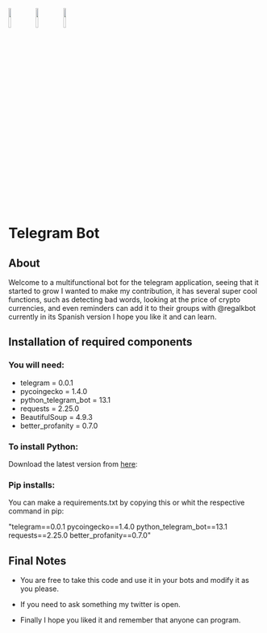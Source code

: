 <code><img width="10%" src="https://www.vectorlogo.zone/logos/python/python-ar21.svg"></code>
<code><img width="10%" src="https://www.vectorlogo.zone/logos/telegram/telegram-ar21.svg"></code>
<code><img width="10%" src="https://www.vectorlogo.zone/logos/git-scm/git-scm-ar21.svg"></code>

# Telegram Bot

## About

Welcome to a multifunctional bot for the telegram application, seeing that it started to grow I wanted to make my contribution, it has several super cool functions, such as detecting bad words, looking at the price of crypto currencies, and even reminders can add it to their groups with @regalkbot currently in its Spanish version I hope you like it and can learn.

## Installation of required components

### You will need:

- telegram = 0.0.1
- pycoingecko = 1.4.0
- python_telegram_bot = 13.1
- requests = 2.25.0
- BeautifulSoup = 4.9.3
- better_profanity = 0.7.0

### To install Python:

Download the latest version from [here](https://www.python.org/downloads/):
### Pip installs:

You can make a requirements.txt by copying this or whit the respective command in pip:

"telegram==0.0.1
pycoingecko==1.4.0
python_telegram_bot==13.1
requests==2.25.0
better_profanity==0.7.0"


## Final Notes

- You are free to take this code and use it in your bots and modify it as you please.

- If you need to ask something my twitter is open.

- Finally I hope you liked it and remember that anyone can program.
